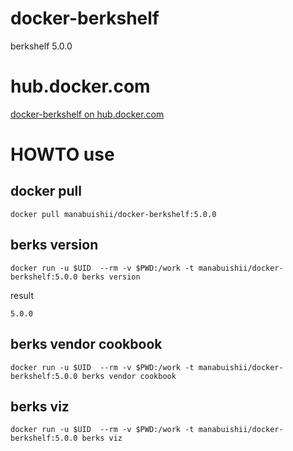 # docker-berkshelf

berkshelf 5.0.0

# hub.docker.com

[docker-berkshelf on hub.docker.com](https://hub.docker.com/r/manabuishii/docker-berkshelf/)

# HOWTO use

## docker pull

```
docker pull manabuishii/docker-berkshelf:5.0.0
```

## berks version

```
docker run -u $UID  --rm -v $PWD:/work -t manabuishii/docker-berkshelf:5.0.0 berks version
```

result

```
5.0.0
```


## berks vendor cookbook

```
docker run -u $UID  --rm -v $PWD:/work -t manabuishii/docker-berkshelf:5.0.0 berks vendor cookbook
```

## berks viz

```
docker run -u $UID  --rm -v $PWD:/work -t manabuishii/docker-berkshelf:5.0.0 berks viz
```
